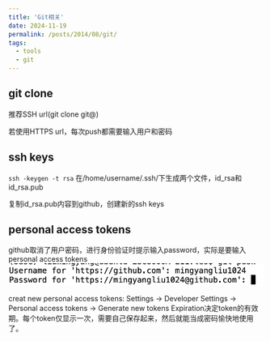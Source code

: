 ```yaml
---
title: 'Git相关'
date: 2024-11-19
permalink: /posts/2014/08/git/
tags:
  - tools
  - git
---
```


## git clone
推荐SSH url(git clone git@)

若使用HTTPS url，每次push都需要输入用户和密码

## ssh keys
`ssh -keygen -t rsa`
在/home/username/.ssh/下生成两个文件，id_rsa和id_rsa.pub

复制id_rsa.pub内容到github，创建新的ssh keys

## personal access tokens
github取消了用户密码，进行身份验证时提示输入password，实际是要输入personal access tokens
![test](/images/git1.png)


creat new personal access tokens: Settings -> Developer Settings -> Personal access tokens -> Generate new tokens
Expiration决定token的有效期。每个token仅显示一次，需要自己保存起来，然后就能当成密码愉快地使用了。